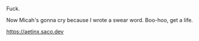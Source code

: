 Fuck.

Now Micah's gonna cry because I wrote a swear word. Boo-hoo, get a life.

https://aetinx.saco.dev